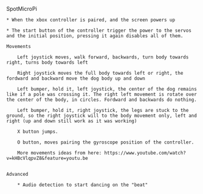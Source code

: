 SpotMicroPi

	* When the xbox controller is paired, and the screen powers up

	* The start button of the controller trigger the power to the servos and the initial position, pressing it again disables all of them.

	Movements

		Left joystick moves, walk forward, backwards, turn body towards right, turns body towards left

		Right joystick moves the full body towards left or right, the fordward and backward move the dog body up and down

		Left bumper, hold it, left joystick, the center of the dog remains like if a pole was crossing it. The right left movement is rotate over the center of the body, in circles. Fordward and backwards do nothing.

		Left bumper, hold it, right joystick, the legs are stuck to the ground, so the right joystick will to the body movement only, left and right (up and down still work as it was working)

		X button jumps.

		O button, moves pairing the gyroscope position of the controller.

		More movements ideas from here: https://www.youtube.com/watch?v=kHBcVlqpvZ8&feature=youtu.be


	Advanced

		* Audio detection to start dancing on the "beat"